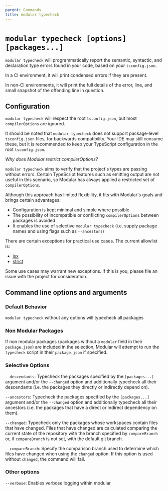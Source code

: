 ```yaml
---
parent: Commands
title: modular typecheck
---
```


# `modular typecheck [options] [packages...]`

`modular typecheck` will programmatically report the semantic, syntactic, and
declaration type errors found in your code, based on your `tsconfig.json`.

In a CI environment, it will print condensed errors if they are present.

In non-CI environments, it will print the full details of the error, line, and
small snapshot of the offending line in question.

## Configuration

`modular typecheck` will respect the root `tsconfig.json`, but most
`compilerOptions` are ignored.

It should be noted that `modular typecheck` does not support package-level
`tsconfig.json` files, for backwards compatibility. Your IDE may still consume
these, but it is recommended to keep your TypeScript configuration in the root
`tsconfig.json`.

_Why does Modular restrict compilerOptions?_

`modular typecheck` aims to verify that the project's types are passing without
errors. Certain TypeScript features such as emitting output are not useful in
this scenario, so Modular has always applied a restricted set of
`compilerOptions`.

Although this approach has limited flexibility, it fits with Modular's goals and
brings certain advantages:

- Configuration is kept minimal and simple where possible
- The possibility of incompatible or conflicting `compilerOptions` between
  packages is avoided
- It enables the use of selective `modular typecheck` (i.e. supply package names
  and using flags such as `--ancestors`)

There are certain exceptions for practical use cases. The current allowlist is:

- [jsx](https://www.typescriptlang.org/tsconfig#jsx)
- [strict](https://www.typescriptlang.org/tsconfig#strict)

Some use cases may warrant new exceptions. If this is you, please file an issue
with the project for consideration.

## Command line options and arguments

### Default Behavior

`modular typecheck` without any options will typecheck all packages

### Non Modular Packages

If non modular packages (packages without a `modular` field in their
`package.json`) are included in the selection, Modular will attempt to run the
`typecheck` script in their `package.json` if specified.

### Selective Options

`--descendants`: Typecheck the packages specified by the `[packages...]`
argument and/or the `--changed` option and additionally typecheck all their
descendants (i.e. the packages they directly or indirectly depend on).

`--ancestors`: Typecheck the packages specified by the `[packages...]` argument
and/or the `--changed` option and additionally typecheck all their ancestors
(i.e. the packages that have a direct or indirect dependency on them).

`--changed`: Typecheck only the packages whose workspaces contain files that
have changed. Files that have changed are calculated comparing the current state
of the repository with the branch specified by `compareBranch` or, if
`compareBranch` is not set, with the default git branch.

`--compareBranch`: Specify the comparison branch used to determine which files
have changed when using the `changed` option. If this option is used without
`changed`, the command will fail.

### Other options

`--verbose`: Enables verbose logging within modular
